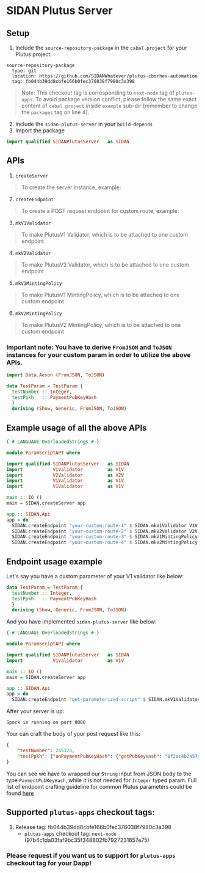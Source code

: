 # SIDAN Plutus Server

## Setup

1. Include the `source-repository-package` in the `cabal.project` for your Plutus project:
```
source-repository-package
  type: git
  location: https://github.com/SIDANWhatever/plutus-cborhex-automation
  tag: fb044b39dd8cbfe166b0fec376038f7980c3a398
```
> Note: This checkout tag is corresponding to `next-node` tag of `plutus-apps`. To avoid package version conflict, please follow the same exact content of `cabal.project` inside `example` sub-dir (remember to change the `packages` tag on line 4).

2. Include the `sidan-plutus-server` in your `build-depends`
3. Import the package
```haskell
import qualified SIDANPlutusServer   as SIDAN
```

## APIs

1. `createServer`
> To create the server instance, example:

2. `createEndpoint`
> To create a POST request endpoint for custom route, example: 

3. `mkV1Validator`
> To make PlutusV1 Validator, which is to be attached to one custom endpoint

4. `mkV2Validator`
> To make PlutusV2 Validator, which is to be attached to one custom endpoint

5. `mkV1MintingPolicy`
> To make PlutusV1 MintingPolicy, which is to be attached to one custom endpoint

6. `mkV2MintingPolicy`
> To make PlutusV2 MintingPolicy, which is to be attached to one custom endpoint

### Important note: You have to derive `FromJSON` and `ToJSON` instances for your custom param in order to utilize the above APIs.

```haskell
import Data.Aeson (FromJSON, ToJSON)

data TestParam = TestParam {
  testNumber :: Integer,
  testPpkh   :: PaymentPubKeyHash
  }
  deriving (Show, Generic, FromJSON, ToJSON)
```

## Example usage of all the above APIs
```haskell
{-# LANGUAGE OverloadedStrings #-}

module ParamScriptAPI where

import qualified SIDANPlutusServer   as SIDAN
import           V1Validator         as V1V
import           V2Validator         as V2V
import           V1Validator         as V1V
import           V1Validator         as V1V

main :: IO ()
main = SIDAN.createServer app

app :: SIDAN.Api
app = do
  SIDAN.createEndpoint "your-custom-route-1" $ SIDAN.mkV1Validator V1V.validator
  SIDAN.createEndpoint "your-custom-route-2" $ SIDAN.mkV2Validator V2V.validator
  SIDAN.createEndpoint "your-custom-route-3" $ SIDAN.mkV1MintingPolicy V1MP.mintingPolicy
  SIDAN.createEndpoint "your-custom-route-4" $ SIDAN.mkV2MintingPolicy V2MP.mintingPolicy
```

## Endpoint usage example
Let's say you have a custom parameter of your V1 validator like below:
```haskell
data TestParam = TestParam {
  testNumber :: Integer,
  testPpkh   :: PaymentPubKeyHash
  }
  deriving (Show, Generic, FromJSON, ToJSON)
```

And you have implemented `sidan-plutus-server` like below:
```haskell
{-# LANGUAGE OverloadedStrings #-}

module ParamScriptAPI where

import qualified SIDANPlutusServer   as SIDAN
import           V1Validator         as V1V

main :: IO ()
main = SIDAN.createServer app

app :: SIDAN.Api
app = do
  SIDAN.createEndpoint "get-parameterized-script" $ SIDAN.mkV1Validator V1V.validator
```

After your server is up:
```
Spock is running on port 8080
```

Your can craft the body of your post request like this:
```json
{
	"testNumber": 245324,
	"testPpkh": {"unPaymentPubKeyHash": {"getPubKeyHash": "8f2ac4b2a57a90feb7717c7361c7043af6c3646e9db2b0e616482f73"}}
}
```

You can see we have to wrapped our `String` input from JSON body to the type `PaymentPubKeyHash`, while it is not needed for `Integer` typed param. Full list of endpoint crafting guideline for common Plutus parameters could be found [here](EndpointGuide.md)


## Supported `plutus-apps` checkout tags:
  1. Release tag: fb044b39dd8cbfe166b0fec376038f7980c3a398
     * `plutus-apps` checkout tag: `next-node` (97b4c1da03faf9bc35f348802fb7927231657e75)
### Please request if you want us to support for `plutus-apps` checkout tag for your Dapp!
